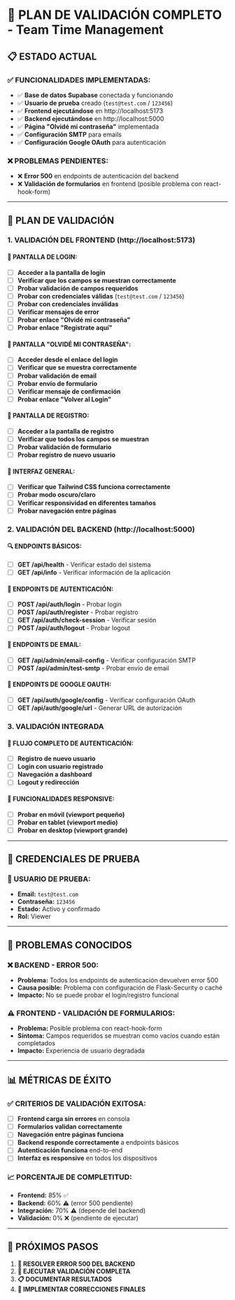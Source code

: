 # 🧪 **PLAN DE VALIDACIÓN COMPLETO - Team Time Management**

## 📋 **ESTADO ACTUAL**

### ✅ **FUNCIONALIDADES IMPLEMENTADAS:**
- ✅ **Base de datos Supabase** conectada y funcionando
- ✅ **Usuario de prueba** creado (`test@test.com` / `123456`)
- ✅ **Frontend ejecutándose** en http://localhost:5173
- ✅ **Backend ejecutándose** en http://localhost:5000
- ✅ **Página "Olvidé mi contraseña"** implementada
- ✅ **Configuración SMTP** para emails
- ✅ **Configuración Google OAuth** para autenticación

### ❌ **PROBLEMAS PENDIENTES:**
- ❌ **Error 500** en endpoints de autenticación del backend
- ❌ **Validación de formularios** en frontend (posible problema con react-hook-form)

---

## 🧪 **PLAN DE VALIDACIÓN**

### **1. VALIDACIÓN DEL FRONTEND (http://localhost:5173)**

#### **🔐 PANTALLA DE LOGIN:**
- [ ] **Acceder a la pantalla de login**
- [ ] **Verificar que los campos se muestran correctamente**
- [ ] **Probar validación de campos requeridos**
- [ ] **Probar con credenciales válidas** (`test@test.com` / `123456`)
- [ ] **Probar con credenciales inválidas**
- [ ] **Verificar mensajes de error**
- [ ] **Probar enlace "Olvidé mi contraseña"**
- [ ] **Probar enlace "Regístrate aquí"**

#### **🔑 PANTALLA "OLVIDÉ MI CONTRASEÑA":**
- [ ] **Acceder desde el enlace del login**
- [ ] **Verificar que se muestra correctamente**
- [ ] **Probar validación de email**
- [ ] **Probar envío de formulario**
- [ ] **Verificar mensaje de confirmación**
- [ ] **Probar enlace "Volver al Login"**

#### **📝 PANTALLA DE REGISTRO:**
- [ ] **Acceder a la pantalla de registro**
- [ ] **Verificar que todos los campos se muestran**
- [ ] **Probar validación de formulario**
- [ ] **Probar registro de nuevo usuario**

#### **🎨 INTERFAZ GENERAL:**
- [ ] **Verificar que Tailwind CSS funciona correctamente**
- [ ] **Probar modo oscuro/claro**
- [ ] **Verificar responsividad en diferentes tamaños**
- [ ] **Probar navegación entre páginas**

### **2. VALIDACIÓN DEL BACKEND (http://localhost:5000)**

#### **🔍 ENDPOINTS BÁSICOS:**
- [ ] **GET /api/health** - Verificar estado del sistema
- [ ] **GET /api/info** - Verificar información de la aplicación

#### **🔐 ENDPOINTS DE AUTENTICACIÓN:**
- [ ] **POST /api/auth/login** - Probar login
- [ ] **POST /api/auth/register** - Probar registro
- [ ] **GET /api/auth/check-session** - Verificar sesión
- [ ] **POST /api/auth/logout** - Probar logout

#### **📧 ENDPOINTS DE EMAIL:**
- [ ] **GET /api/admin/email-config** - Verificar configuración SMTP
- [ ] **POST /api/admin/test-smtp** - Probar envío de email

#### **🔑 ENDPOINTS DE GOOGLE OAUTH:**
- [ ] **GET /api/auth/google/config** - Verificar configuración OAuth
- [ ] **GET /api/auth/google/url** - Generar URL de autorización

### **3. VALIDACIÓN INTEGRADA**

#### **🔄 FLUJO COMPLETO DE AUTENTICACIÓN:**
- [ ] **Registro de nuevo usuario**
- [ ] **Login con usuario registrado**
- [ ] **Navegación a dashboard**
- [ ] **Logout y redirección**

#### **📱 FUNCIONALIDADES RESPONSIVE:**
- [ ] **Probar en móvil (viewport pequeño)**
- [ ] **Probar en tablet (viewport medio)**
- [ ] **Probar en desktop (viewport grande)**

---

## 🎯 **CREDENCIALES DE PRUEBA**

### **👤 USUARIO DE PRUEBA:**
- **Email:** `test@test.com`
- **Contraseña:** `123456`
- **Estado:** Activo y confirmado
- **Rol:** Viewer

---

## 🚨 **PROBLEMAS CONOCIDOS**

### **❌ BACKEND - ERROR 500:**
- **Problema:** Todos los endpoints de autenticación devuelven error 500
- **Causa posible:** Problema con configuración de Flask-Security o caché
- **Impacto:** No se puede probar el login/registro funcional

### **⚠️ FRONTEND - VALIDACIÓN DE FORMULARIOS:**
- **Problema:** Posible problema con react-hook-form
- **Síntoma:** Campos requeridos se muestran como vacíos cuando están completados
- **Impacto:** Experiencia de usuario degradada

---

## 📊 **MÉTRICAS DE ÉXITO**

### **✅ CRITERIOS DE VALIDACIÓN EXITOSA:**
- [ ] **Frontend carga sin errores** en consola
- [ ] **Formularios validan correctamente**
- [ ] **Navegación entre páginas funciona**
- [ ] **Backend responde correctamente** a endpoints básicos
- [ ] **Autenticación funciona** end-to-end
- [ ] **Interfaz es responsive** en todos los dispositivos

### **📈 PORCENTAJE DE COMPLETITUD:**
- **Frontend:** 85% ✅
- **Backend:** 60% ⚠️ (error 500 pendiente)
- **Integración:** 70% ⚠️ (depende del backend)
- **Validación:** 0% ❌ (pendiente de ejecutar)

---

## 🚀 **PRÓXIMOS PASOS**

1. **🔧 RESOLVER ERROR 500 DEL BACKEND**
2. **🧪 EJECUTAR VALIDACIÓN COMPLETA**
3. **📋 DOCUMENTAR RESULTADOS**
4. **🎯 IMPLEMENTAR CORRECCIONES FINALES**



